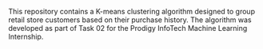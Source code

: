











This repository contains a K-means clustering algorithm designed to group retail store customers based on their purchase history. The algorithm was developed as part of Task 02 for the Prodigy InfoTech Machine Learning Internship.
